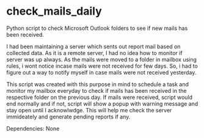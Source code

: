# check_mails_daily
Python script to check Microsoft Outlook folders to see if new mails has been received.

I had been maintaining a server which sents out report mail based on collected data. As it is a remote server, I had no idea how to monitor if server was up always. As the mails were moved to a folder in mailbox using rules, i wont notice incase mails were not received for few days. So, i had to figure out a way to notify myself in case mails were not received yesterday.

This script was created with this purpose in mind to schedule a task and monitor my mailbox everyday to check if mails has been received in the respective folder on the previous day. If mails were received, script would end normally and if not, script will show a popup with warning message and stay open until I acknowlwdge. This will help me check the server immideately and generate pending reports if any.

Dependencies: None
